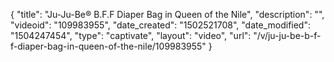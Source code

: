 {
    "title": "Ju-Ju-Be&reg; B.F.F Diaper Bag in Queen of the Nile",
    "description": "",
    "videoid": "109983955",
    "date_created": "1502521708",
    "date_modified": "1504247454",
    "type": "captivate",
    "layout": "video",
    "url": "\/v\/ju-ju-be-b-f-f-diaper-bag-in-queen-of-the-nile\/109983955"
}